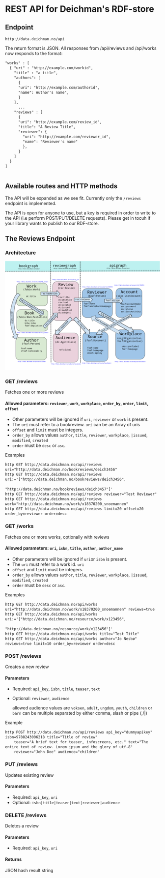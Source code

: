 # REST API for Deichman's RDF-store

## Endpoint
    http://data.deichman.no/api

The return format is JSON. All responses from /api/reviews and /api/works now responds to the format:

```
"works" : [
  { "uri" : "http://example.com/workid",
    "title" : "a title",
    "authors": [
      {
      "uri": "http://example.com/authorid",
      "name": Author's name",
      }
    ],
      ...
    "reviews" : [ 
      {
      "uri": "http://example.com/review_id",
      "title": "A Review Title",
      "reviewer": {
        "uri": "http://example.com/reviewer_id",
        "name": "Reviewer's name"
        },
      }
    ]
  }
]
         
```

## Available routes and HTTP methods
The API will be expanded as we see fit. Currently only the `/reviews` endpoint is implemented.

The API is open for anyone to use, but a key is required in order to write to the API (i.e perform POST/PUT/DELETE requests). Please get in tocuh if your library wants to publish to our RDF-store.

## The Reviews Endpoint 

### Architecture

![API architecture](https://github.com/digibib/data.deichman.api/raw/develop/doc/review_rdf.png)


### GET /reviews

Fetches one or more reviews

#### Allowed parameters: `reviewer`, `work`, `workplace`, `order_by`, `order`, `limit`, `offset`

* Other parameters will be ignored if `uri`, `reviewer` or `work`  is present.
* The `uri` must refer to a bookreview. `uri` can be an Array of uris
* `offset` and `limit` must be integers.
* `order_by` allows values `author`, `title`, `reviewer`, `workplace`, `|issued`, `modified`, `created` 
* `order` must be `desc` or `asc`.

Examples
```
http GET http://data.deichman.no/api/reviews uri="http://data.deichman.no/bookreviews/deich3456"
http GET http://data.deichman.no/api/reviews uri:='["http://data.deichman.no/bookreviews/deich3456",
                                                    "http://data.deichman.no/bookreviews/deich3457"]'
http GET http://data.deichman.no/api/reviews reviewer="Test Reviewer"
http GET http://data.deichman.no/api/reviews work="http://data.deichman.no/work/x18370200_snoemannen"
http GET http://data.deichman.no/api/reviews limit=20 offset=20 order_by=reviewer order=desc

```

### GET /works

Fetches one or more works, optionally with reviews

#### Allowed parameters: `uri`, `isbn`, `title`, `author`, `author_name`

* Other parameters will be ignored if `uri`or `isbn` is present.
* The `uri` must refer to a work id. `uri`
* `offset` and `limit` must be integers.
* `order_by` allows values `author`, `title`, `reviewer`, `workplace`, `|issued`, `modified`, `created` 
* `order` must be `desc` or `asc`.

Examples
```
http GET http://data.deichman.no/api/works uri="http://data.deichman.no/work/x18370200_snoemannen" reviews=true
http GET http://data.deichman.no/api/works uri:='["http://data.deichman.no/resource/work/x123456",
                                                    "http://data.deichman.no/resource/work/x123456"]'
http GET http://data.deichman.no/api/works title="Test Title"
http GET http://data.deichman.no/api/works author="Jo Nesbø" reviews=true limit=10 order_by=reviewer order=desc
```

### POST /reviews

Creates a new review

#### Parameters

* Required: `api_key`, `isbn`, `title`, `teaser`, `text`
* Optional: `reviewer`, `audience`

    allowed audience values are `voksen`, `adult`, `ungdom`, `youth`, `children` or `barn`
    can be multiple separated by either comma, slash or pipe (,/|)    

Example
```
http POST http://data.deichman.no/api/reviews api_key="dummyapikey" isbn=9788243006218 title="Title of review"
    teaser="A brief text for teaser, infoscreens, etc." text="The entire text of review. Lorem ipsum and the glory of utf-8"
    reviewer="John Doe" audience="children"
```

### PUT /reviews

Updates existing review

#### Parameters

* Required: `api_key`, `uri`
* Optional: `isbn|title|teaser|text|reviewer|audience`


### DELETE /reviews

Deletes a review

#### Parameters

* Required:  `api_key`, `uri`

#### Returns

JSON hash result string
